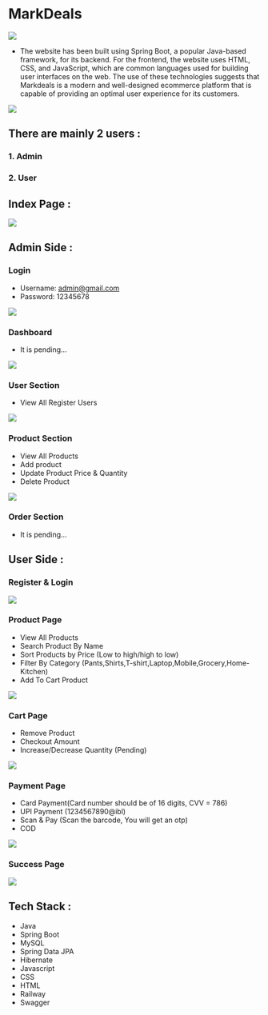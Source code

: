 # MarkDeals

<img src = "./FrontEnd/Assets/logo.png">

- The website has been built using Spring Boot, a popular Java-based framework, for its backend. For the frontend, the website uses HTML, CSS, and JavaScript, which are common languages used for building user interfaces on the web. The use of these technologies suggests that Markdeals is a modern and well-designed ecommerce platform that is capable of providing an optimal user experience for its customers.


<img src = "./FrontEnd/Assets/erdiagram.jpg">


## There are mainly 2 users : 
### 1. Admin 
### 2. User

## Index Page :
<img src="./FrontEnd/Assets/indexpage.png">

## Admin Side : 
### Login
- Username: admin@gmail.com
- Password: 12345678
<img src = "./FrontEnd/Assets/adminlogin.png">

### Dashboard
- It is pending...
<img src = "./FrontEnd/Assets/admindash.png">

### User Section
- View All Register Users
<img src = "./FrontEnd/Assets/adminuser.png">

### Product Section
- View All Products
- Add product
- Update Product Price & Quantity
- Delete Product
<img src="./FrontEnd/Assets/adminproduct.png">

### Order Section
- It is pending...

## User Side : 
### Register & Login
<img src = "./FrontEnd/Assets/userLogin.png">

### Product Page
- View All Products
- Search Product By Name
- Sort Products by Price (Low to high/high to low)
- Filter By Category (Pants,Shirts,T-shirt,Laptop,Mobile,Grocery,Home-Kitchen)
- Add To Cart Product
<img src = "./FrontEnd/Assets/productpage.png">

### Cart Page
- Remove Product
- Checkout Amount
- Increase/Decrease Quantity (Pending)
<img src = "./FrontEnd/Assets/cartpage.png">

### Payment Page
- Card Payment(Card number should be of 16 digits, CVV = 786)
- UPI Payment (1234567890@ibl)
- Scan & Pay (Scan the barcode, You will get an otp)
- COD
<img src="./FrontEnd/Assets/payment.png">

### Success Page
<img src = "./FrontEnd/Assets/successpage.png">

## Tech Stack : 
- Java
- Spring Boot
- MySQL
- Spring Data JPA
- Hibernate
- Javascript
- CSS
- HTML
- Railway
- Swagger
